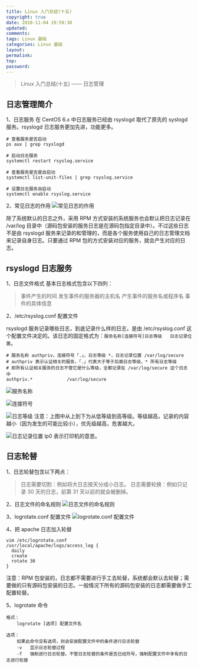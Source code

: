 ```yaml
---
title: Linux 入门总结(十五)
copyright: true
date: 2018-11-04 19:59:30
updated:
comments:
tags: Linux 基础
categories: Linux 基础
layout:
permalink:
top:
password:
---
```


<blockquote class="blockquote-center"> Linux 入门总结(十五) —— 日志管理 </blockquote>

<!-- more -->
## 日志管理简介
1、日志服务
在 CentOS 6.x 中日志服务已经由 rsyslogd 取代了原先的 syslogd 服务。rsyslogd 日志服务更加先进，功能更多。

```
# 查看服务是否启动
ps aux | grep rsyslogd

# 启动日志服务
systemctl restart rsyslog.service

# 查看服务是否是自启动
systemctl list-unit-files | grep rsyslog.service

# 设置日志服务自启动
systemctl enable rsyslog.service
```

2、常见日志的作用
![常见日志的作用](/upload_image/common_log_function.png "常见日志的作用")

除了系统默认的日志之外，采用 RPM 方式安装的系统服务也会默认把日志记录在 /var/log 目录中（源码包安装的服务日志是在源码包指定目录中）。不过这些日志不是由 rsyslogd 服务来记录的和管理的，而是各个服务使用自己的日志管理文档来记录自身日志。只要通过 RPM 包的方式安装对应的服务，就会产生对应的日志。

## rsyslogd 日志服务
1、日志文件格式
基本日志格式包含以下四列：
> 事件产生的时间
> 发生事件的服务器的主机名
> 产生事件的服务名或程序名
> 事件的具体信息

2、/etc/rsyslog.conf 配置文件

rsyslogd 服务记录哪些日志，到底记录什么样的日志，是由 /etc/rsyslog.conf 这个配置文件决定的。该日志的固定格式为：`服务名称[连接符号]日志等级   日志记录位置`。
```
# 服务名称 authpriv，连接符号「.」，日志等级 *，日志记录位置 /var/log/secure
# authpriv 表示认证相关的服务，「.」代表大于等于后面日志等级，* 所有日志等级
# 即所有认证相关服务的日志不管它是什么等级，全都记录在 /var/log/secure 这个日志中
authpriv.*             /var/log/secure
```

![服务名称](/upload_image/log_service_name.png "服务名称")

![连接符号](/upload_image/log_connector.png "连接符号")

![日志等级](/upload_image/log_level.png "日志等级")
注意：上图中从上到下为从低等级到高等级。等级越高，记录的内容越小（因为发生的可能比较小），优先级越高，危害越大。

![日志记录位置](/upload_image/log_location.png "日志记录位置")
lp0 表示打印机的意思。

## 日志轮替
1、日志轮替包含以下两点：
> 日志需要切割：例如将大日志按天分成小日志。
> 日志需要轮换：例如只记录 30 天的日志，前第 31 天以前的就会被删掉。

2、日志文件的命名规则
![日志文件的命名规则](/upload_image/log_name_regulation.png "日志文件的命名规则")

3、logrotate.conf 配置文件
![logrotate.conf 配置文件](/upload_image/logrotate_instruction.png "logrotate.conf 配置文件")

4、把 apache 日志加入轮替
```
vim /etc/logrotate.conf
/usr/local/apache/logs/access_log {
  daily
  create
  rotate 30
}
```

注意：RPM 包安装的，日志都不需要进行手工去轮替，系统都会默认去轮替；需要做的只有源码包安装的日志。一般情况下所有的源码包安装的日志都需要做手工配置轮替。

5、logrotate 命令
```
格式：
    logrotate [选项] 配置文件名

选项：
    如果此命令没有选项，则会安装配置文件中的条件进行日志轮替
    -v   显示日志轮替过程
    -f   强制进行日志轮替。不管日志轮替的条件是否已经符号，强制配置文件中多有的日志进行轮替
```
